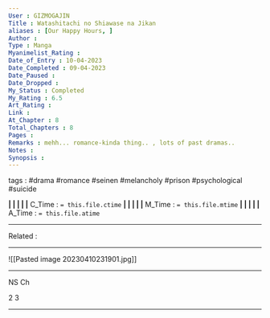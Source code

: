 ```yaml
---
User : GIZMOGAJIN
Title : Watashitachi no Shiawase na Jikan
aliases : [Our Happy Hours, ]
Author : 
Type : Manga
Myanimelist_Rating : 
Date_of_Entry : 10-04-2023 
Date_Completed : 09-04-2023
Date_Paused : 
Date_Dropped : 
My_Status : Completed
My_Rating : 6.5
Art_Rating : 
Link : 
At_Chapter : 8
Total_Chapters : 8
Pages : 
Remarks : mehh... romance-kinda thing.. , lots of past dramas..
Notes : 
Synopsis : 
---
```

 tags : #drama #romance #seinen #melancholy #prison #psychological #suicide

**|  |  |  |  |** C_Time : `= this.file.ctime` **|  |  |  |  |** M_Time : `= this.file.mtime` **|  |  |  |  |** A_Time : `= this.file.atime` 

---
Related : 

---
![[Pasted image 20230410231901.jpg]]

--- 
NS Ch

2
3

---